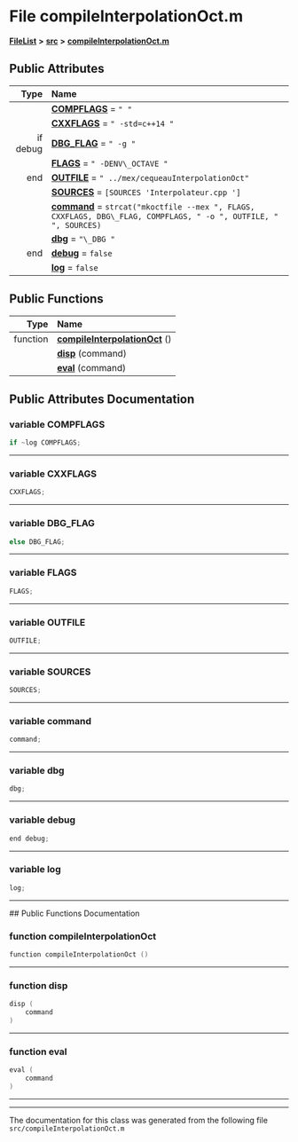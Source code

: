 

# File compileInterpolationOct.m



[**FileList**](files.md) **>** [**src**](dir_68267d1309a1af8e8297ef4c3efbcdba.md) **>** [**compileInterpolationOct.m**](compileInterpolationOct_8m.md)


























## Public Attributes

| Type | Name |
| ---: | :--- |
|   | [**COMPFLAGS**](#variable-compflags)   = `" "`<br> |
|   | [**CXXFLAGS**](#variable-cxxflags)   = `" -std=c++14 "`<br> |
|  if debug | [**DBG\_FLAG**](#variable-dbg_flag)   = `" -g "`<br> |
|   | [**FLAGS**](#variable-flags)   = `" -DENV\_OCTAVE "`<br> |
|  end | [**OUTFILE**](#variable-outfile)   = `" ../mex/cequeauInterpolationOct"`<br> |
|   | [**SOURCES**](#variable-sources)   = `[SOURCES 'Interpolateur.cpp ']`<br> |
|   | [**command**](#variable-command)   = `strcat("mkoctfile --mex ", FLAGS, CXXFLAGS, DBG\_FLAG, COMPFLAGS, " -o ", OUTFILE, " ", SOURCES)`<br> |
|   | [**dbg**](#variable-dbg)   = `"\_DBG "`<br> |
|  end | [**debug**](#variable-debug)   = `false`<br> |
|   | [**log**](#variable-log)   = `false`<br> |
















## Public Functions

| Type | Name |
| ---: | :--- |
|  function | [**compileInterpolationOct**](#function-compileinterpolationoct) () <br> |
|   | [**disp**](#function-disp) (command) <br> |
|   | [**eval**](#function-eval) (command) <br> |




























## Public Attributes Documentation




### variable COMPFLAGS 

```Objective-C
if ~log COMPFLAGS;
```




<hr>



### variable CXXFLAGS 

```Objective-C
CXXFLAGS;
```




<hr>



### variable DBG\_FLAG 

```Objective-C
else DBG_FLAG;
```




<hr>



### variable FLAGS 

```Objective-C
FLAGS;
```




<hr>



### variable OUTFILE 

```Objective-C
OUTFILE;
```




<hr>



### variable SOURCES 

```Objective-C
SOURCES;
```




<hr>



### variable command 

```Objective-C
command;
```




<hr>



### variable dbg 

```Objective-C
dbg;
```




<hr>



### variable debug 

```Objective-C
end debug;
```




<hr>



### variable log 

```Objective-C
log;
```




<hr>
## Public Functions Documentation




### function compileInterpolationOct 

```Objective-C
function compileInterpolationOct () 
```




<hr>



### function disp 

```Objective-C
disp (
    command
) 
```




<hr>



### function eval 

```Objective-C
eval (
    command
) 
```




<hr>

------------------------------
The documentation for this class was generated from the following file `src/compileInterpolationOct.m`

